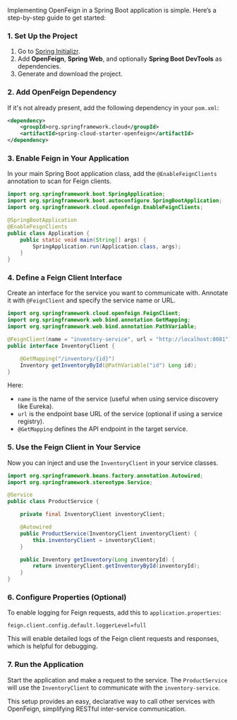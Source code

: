 Implementing OpenFeign in a Spring Boot application is simple. Here’s a step-by-step guide to get started:

### 1. Set Up the Project

1. Go to [Spring Initializr](https://start.spring.io/).
2. Add **OpenFeign**, **Spring Web**, and optionally **Spring Boot DevTools** as dependencies.
3. Generate and download the project.

### 2. Add OpenFeign Dependency

If it's not already present, add the following dependency in your `pom.xml`:

```xml
<dependency>
    <groupId>org.springframework.cloud</groupId>
    <artifactId>spring-cloud-starter-openfeign</artifactId>
</dependency>
```

### 3. Enable Feign in Your Application

In your main Spring Boot application class, add the `@EnableFeignClients` annotation to scan for Feign clients.

```java
import org.springframework.boot.SpringApplication;
import org.springframework.boot.autoconfigure.SpringBootApplication;
import org.springframework.cloud.openfeign.EnableFeignClients;

@SpringBootApplication
@EnableFeignClients
public class Application {
    public static void main(String[] args) {
        SpringApplication.run(Application.class, args);
    }
}
```

### 4. Define a Feign Client Interface

Create an interface for the service you want to communicate with. Annotate it with `@FeignClient` and specify the service name or URL.

```java
import org.springframework.cloud.openfeign.FeignClient;
import org.springframework.web.bind.annotation.GetMapping;
import org.springframework.web.bind.annotation.PathVariable;

@FeignClient(name = "inventory-service", url = "http://localhost:8081")  // URL is optional if using service discovery
public interface InventoryClient {

    @GetMapping("/inventory/{id}")
    Inventory getInventoryById(@PathVariable("id") Long id);
}
```

Here:
- `name` is the name of the service (useful when using service discovery like Eureka).
- `url` is the endpoint base URL of the service (optional if using a service registry).
- `@GetMapping` defines the API endpoint in the target service.

### 5. Use the Feign Client in Your Service

Now you can inject and use the `InventoryClient` in your service classes.

```java
import org.springframework.beans.factory.annotation.Autowired;
import org.springframework.stereotype.Service;

@Service
public class ProductService {

    private final InventoryClient inventoryClient;

    @Autowired
    public ProductService(InventoryClient inventoryClient) {
        this.inventoryClient = inventoryClient;
    }

    public Inventory getInventory(Long inventoryId) {
        return inventoryClient.getInventoryById(inventoryId);
    }
}
```

### 6. Configure Properties (Optional)

To enable logging for Feign requests, add this to `application.properties`:

```properties
feign.client.config.default.loggerLevel=full
```

This will enable detailed logs of the Feign client requests and responses, which is helpful for debugging.

### 7. Run the Application

Start the application and make a request to the service. The `ProductService` will use the `InventoryClient` to communicate with the `inventory-service`.

This setup provides an easy, declarative way to call other services with OpenFeign, simplifying RESTful inter-service communication.